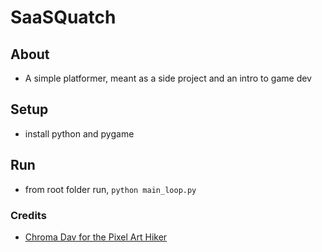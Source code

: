 # SaaSQuatch

## About
- A simple platformer, meant as a side project and an intro to game dev

## Setup
- install python and pygame

## Run
- from root folder run, ```python main_loop.py```

### Credits
- [Chroma Dav for the Pixel Art Hiker](https://chroma-dave.itch.io/pixelart-hiker)